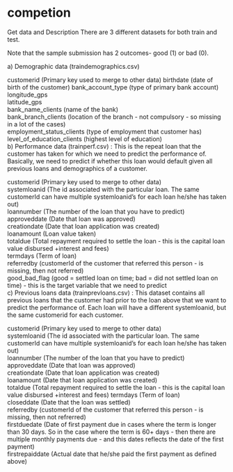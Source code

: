 # competion
Get data and Description
There are 3 different datasets for both train and test.

Note that the sample submission has 2 outcomes- good (1) or bad (0).

a) Demographic data (traindemographics.csv)

customerid (Primary key used to merge to other data) 
birthdate (date of birth of the customer) 
bank_account_type (type of primary bank account)  
longitude_gps  
latitude_gps  
bank_name_clients (name of the bank)  
bank_branch_clients (location of the branch - not compulsory - so missing in a lot of the cases)  
employment_status_clients (type of employment that customer has)  
level_of_education_clients (highest level of education)  
b) Performance data (trainperf.csv) : This is the repeat loan that the customer has taken for which we need to predict the performance of. Basically, we need to predict if whether this loan would default given all previous loans and demographics of a customer.   

customerid (Primary key used to merge to other data)   
systemloanid (The id associated with the particular loan. The same customerId can have multiple systemloanid’s for each loan he/she has taken out)  
loannumber (The number of the loan that you have to predict)  
approveddate (Date that loan was approved)  
creationdate (Date that loan application was created)  
loanamount (Loan value taken)   
totaldue (Total repayment required to settle the loan - this is the capital loan value disbursed +interest and fees)  
termdays (Term of loan)   
referredby (customerId of the customer that referred this person - is missing, then not referred)  
good_bad_flag (good = settled loan on time; bad = did not settled loan on time) - this is the target variable that we need to predict   
c) Previous loans data (trainprevloans.csv) : This dataset contains all previous loans that the customer had prior to the loan above that we want to predict the performance of. Each loan will have a different systemloanid, but the same customerid for each customer.    

customerid (Primary key used to merge to other data)   
systemloanid (The id associated with the particular loan. The same customerId can have multiple systemloanid’s for each loan he/she has taken out)   
loannumber (The number of the loan that you have to predict)   
approveddate (Date that loan was approved)  
creationdate (Date that loan application was created)   
loanamount (Date that loan application was created)   
totaldue (Total repayment required to settle the loan - this is the capital loan value disbursed +interest and fees) termdays (Term of loan)  
closeddate (Date that the loan was settled)   
referredby (customerId of the customer that referred this person - is missing, then not refrerred)    
firstduedate (Date of first payment due in cases where the term is longer than 30 days. So in the case where the term is 60+ days - then there are multiple monthly payments due - and this dates reflects the date of the first payment)   
firstrepaiddate (Actual date that he/she paid the first payment as defined above)
